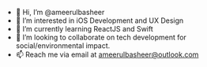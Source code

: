 - 👋 Hi, I’m @ameerulbasheer
- 👀 I’m interested in iOS Development and UX Design
- 🌱 I’m currently learning ReactJS and Swift
- 💞️ I’m looking to collaborate on tech development for social/environmental impact.
- 📫 Reach me via email at ameerulbasheer@outlook.com
